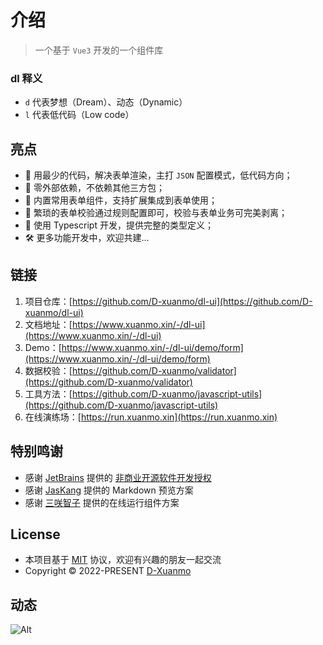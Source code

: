 # 介绍

> 一个基于 `Vue3` 开发的一个组件库

### dl 释义
- `d` 代表梦想（Dream）、动态（Dynamic）
- `l` 代表低代码（Low code）

## 亮点

- 🚀 用最少的代码，解决表单渲染，主打 `JSON` 配置模式，低代码方向；
- 🚀 零外部依赖，不依赖其他三方包；
- 💪 内置常用表单组件，支持扩展集成到表单使用；
- 💪 繁琐的表单校验通过规则配置即可，校验与表单业务可完美剥离；
- 💪 使用 Typescript 开发，提供完整的类型定义；
- 🛠 更多功能开发中，欢迎共建...

## 链接

1. 项目仓库：[https://github.com/D-xuanmo/dl-ui](https://github.com/D-xuanmo/dl-ui)
2. 文档地址：[https://www.xuanmo.xin/-/dl-ui](https://www.xuanmo.xin/-/dl-ui)
3. Demo：[https://www.xuanmo.xin/-/dl-ui/demo/form](https://www.xuanmo.xin/-/dl-ui/demo/form)
4. 数据校验：[https://github.com/D-xuanmo/validator](https://github.com/D-xuanmo/validator)
5. 工具方法：[https://github.com/D-xuanmo/javascript-utils](https://github.com/D-xuanmo/javascript-utils)
6. 在线演练场：[https://run.xuanmo.xin](https://run.xuanmo.xin)

## 特别鸣谢

- 感谢 [JetBrains](https://www.jetbrains.com/) 提供的 [非商业开源软件开发授权](https://www.jetbrains.com/shop/eform/opensource)
- 感谢 [JasKang](https://github.com/JasKang/vite-plugin-markdown-preview) 提供的 Markdown 预览方案
- 感谢 [三咲智子](https://github.com/element-plus/element-plus-playground) 提供的在线运行组件方案

## License

- 本项目基于 [MIT](https://github.com/D-xuanmo/dl-ui/blob/develop/LICENSE) 协议，欢迎有兴趣的朋友一起交流
- Copyright © 2022-PRESENT [D-Xuanmo](https://github.com/D-xuanmo)

## 动态

![Alt](https://repobeats.axiom.co/api/embed/6748b43f3a850bbfb9fa62bca5a734b06a9a2cf0.svg 'Repobeats analytics image')
